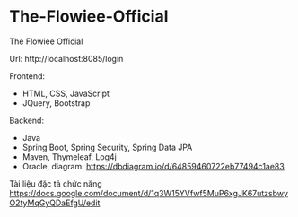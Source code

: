 # The-Flowiee-Official
The Flowiee Official

Url: http://localhost:8085/login

Frontend:
+ HTML, CSS, JavaScript
+ JQuery, Bootstrap

Backend:
+ Java
+ Spring Boot, Spring Security, Spring Data JPA
+ Maven, Thymeleaf, Log4j
+ Oracle, diagram: https://dbdiagram.io/d/64859460722eb77494c1ae83

Tài liệu đặc tả chức năng
https://docs.google.com/document/d/1q3W15YVfwf5MuP6xgJK67utzsbwyO2tyMqGyQDaEfgU/edit 
